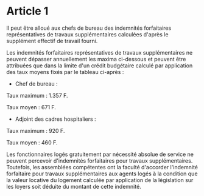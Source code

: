 # Article 1

Il peut être alloué aux chefs de bureau des indemnités forfaitaires représentatives de travaux supplémentaires calculées d'après le supplément effectif de travail fourni.

Les indemnités forfaitaires représentatives de travaux supplémentaires ne peuvent dépasser annuellement les maxima ci-dessous et peuvent être attribuées que dans la limite d'un crédit budgétaire calculé par application des taux moyens fixés par le tableau ci-après :

- Chef de bureau :

Taux maximum : 1.357 F.

Taux moyen : 671 F.

- Adjoint des cadres hospitaliers :

Taux maximum : 920 F.

Taux moyen : 460 F.

Les fonctionnaires logés gratuitement par nécessité absolue de service ne peuvent percevoir d'indemnités forfaitaires pour travaux supplémentaires. Toutefois, les assemblées compétentes ont la faculté d'accorder l'indemnité forfaitaire pour travaux supplémentaires aux agents logés à la condition que la valeur locative du logement calculée par application de la législation sur les loyers soit déduite du montant de cette indemnité.
